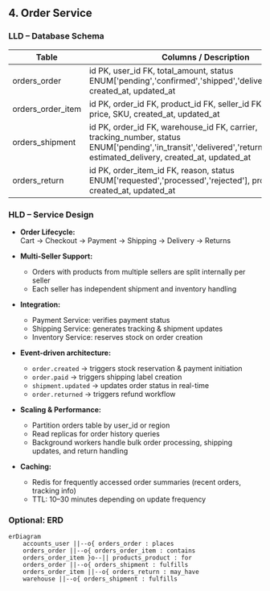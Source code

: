 ## 4. Order Service

### LLD – Database Schema

| Table       | Columns / Description                                                                 |
| ----------- | ------------------------------------------------------------------------------------ |
| orders_order | id PK, user_id FK, total_amount, status ENUM['pending','confirmed','shipped','delivered','returned'], created_at, updated_at |
| orders_order_item | id PK, order_id FK, product_id FK, seller_id FK, quantity, price, SKU, created_at, updated_at |
| orders_shipment | id PK, order_id FK, warehouse_id FK, carrier, tracking_number, status ENUM['pending','in_transit','delivered','returned'], estimated_delivery, created_at, updated_at |
| orders_return   | id PK, order_item_id FK, reason, status ENUM['requested','processed','rejected'], processed_at, created_at, updated_at |

### HLD – Service Design

- **Order Lifecycle:**  
  Cart → Checkout → Payment → Shipping → Delivery → Returns  

- **Multi-Seller Support:**  
  - Orders with products from multiple sellers are split internally per seller  
  - Each seller has independent shipment and inventory handling  

- **Integration:**  
  - Payment Service: verifies payment status  
  - Shipping Service: generates tracking & shipment updates  
  - Inventory Service: reserves stock on order creation  

- **Event-driven architecture:**  
  - `order.created` → triggers stock reservation & payment initiation  
  - `order.paid` → triggers shipping label creation  
  - `shipment.updated` → updates order status in real-time  
  - `order.returned` → triggers refund workflow  

- **Scaling & Performance:**  
  - Partition orders table by user_id or region  
  - Read replicas for order history queries  
  - Background workers handle bulk order processing, shipping updates, and return handling  

- **Caching:**  
  - Redis for frequently accessed order summaries (recent orders, tracking info)  
  - TTL: 10–30 minutes depending on update frequency  

### Optional: ERD

```mermaid
erDiagram
    accounts_user ||--o{ orders_order : places
    orders_order ||--o{ orders_order_item : contains
    orders_order_item }o--|| products_product : for
    orders_order ||--o{ orders_shipment : fulfills
    orders_order_item ||--o{ orders_return : may_have
    warehouse ||--o{ orders_shipment : fulfills
